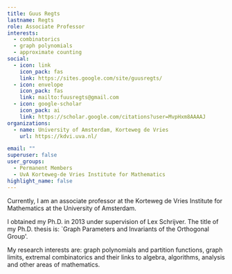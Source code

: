 ```yaml
---
title: Guus Regts
lastname: Regts
role: Associate Professor
interests:
  - combinatorics
  - graph polynomials
  - approximate counting
social:
  - icon: link
    icon_pack: fas
    link: https://sites.google.com/site/guusregts/
  - icon: envelope
    icon_pack: fas
    link: mailto:fuusregts@gmail.com
  - icon: google-scholar
    icon_pack: ai
    link: https://scholar.google.com/citations?user=MvpHxm8AAAAJ
organizations:
  - name: University of Amsterdam, Korteweg de Vries
    url: https://kdvi.uva.nl/

email: ""
superuser: false
user_groups:
  - Permanent Members
  - UvA Korteweg-de Vries Institute for Mathematics
highlight_name: false
---
```

Currently, I am an associate professor at the Korteweg de Vries Institute for Mathematics at the University of Amsterdam.

I obtained my Ph.D. in 2013 under supervision of Lex Schrijver. The title of my Ph.D. thesis is: `Graph Parameters and Invariants of the Orthogonal Group'.

My research interests are: graph polynomials and partition functions, graph limits, extremal combinatorics and their links to algebra, algorithms, analysis and other areas of mathematics.
